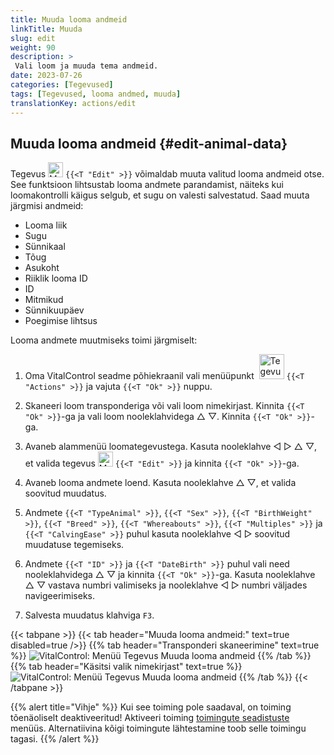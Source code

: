 ```yaml
---
title: Muuda looma andmeid
linkTitle: Muuda
slug: edit
weight: 90
description: >
 Vali loom ja muuda tema andmeid.
date: 2023-07-26
categories: [Tegevused]
tags: [Tegevused, looma andmed, muuda]
translationKey: actions/edit
---
```


## Muuda looma andmeid {#edit-animal-data}

Tegevus <img src="/icons/actions/edit.svg" width="24" align="bottom" alt="Muuda" /> `{{<T "Edit" >}}` võimaldab muuta valitud looma andmeid otse. See funktsioon lihtsustab looma andmete parandamist, näiteks kui loomakontrolli käigus selgub, et sugu on valesti salvestatud. Saad muuta järgmisi andmeid:

- Looma liik
- Sugu
- Sünnikaal
- Tõug
- Asukoht
- Riiklik looma ID
- ID
- Mitmikud
- Sünnikuupäev
- Poegimise lihtsus

Looma andmete muutmiseks toimi järgmiselt:

1. Oma VitalControl seadme põhiekraanil vali menüüpunkt  &nbsp;<img src="/icons/actions.svg" width="40" align="bottom" alt="Tegevused" /> `{{<T "Actions" >}}` ja vajuta `{{<T "Ok" >}}` nuppu.

2. Skaneeri loom transponderiga või vali loom nimekirjast. Kinnita `{{<T "Ok" >}}`-ga ja vali loom nooleklahvidega △ ▽. Kinnita `{{<T "Ok" >}}`-ga.

3. Avaneb alammenüü loomategevustega. Kasuta nooleklahve ◁ ▷ △ ▽, et valida tegevus <img src="/icons/actions/edit.svg" width="24" align="bottom" alt="Muuda" /> `{{<T "Edit" >}}` ja kinnita `{{<T "Ok" >}}`-ga.

4. Avaneb looma andmete loend. Kasuta nooleklahve △ ▽, et valida soovitud muudatus.

5. Andmete `{{<T "TypeAnimal" >}}`, `{{<T "Sex" >}}`, `{{<T "BirthWeight" >}}`, `{{<T "Breed" >}}`, `{{<T "Whereabouts" >}}`, `{{<T "Multiples" >}}` ja `{{<T "CalvingEase" >}}` puhul kasuta nooleklahve ◁ ▷ soovitud muudatuse tegemiseks.

6. Andmete `{{<T "ID" >}}` ja `{{<T "DateBirth" >}}` puhul vali need nooleklahvidega △ ▽ ja kinnita `{{<T "Ok" >}}`-ga. Kasuta nooleklahve △ ▽ vastava numbri valimiseks ja nooleklahve ◁ ▷ numbri väljades navigeerimiseks.

7. Salvesta muudatus klahviga `F3`.

{{< tabpane >}}
{{< tab header="Muuda looma andmeid:" text=true disabled=true />}}
{{% tab header="Transponderi skaneerimine" text=true %}}
![VitalControl: Menüü Tegevus Muuda looma andmeid](../images/edit-scan.png "Muuda looma andmeid")
{{% /tab %}}
{{% tab header="Käsitsi valik nimekirjast" text=true %}}
![VitalControl: Menüü Tegevus Muuda looma andmeid](../images/edit.png "Muuda looma andmeid")
{{% /tab %}}
{{< /tabpane >}}

{{% alert title="Vihje" %}}
Kui see toiming pole saadaval, on toiming tõenäoliselt deaktiveeritud! Aktiveeri toiming [toimingute seadistuste](../setting/) menüüs. Alternatiivina kõigi toimingute lähtestamine toob selle toimingu tagasi.
{{% /alert %}}
